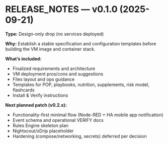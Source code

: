 # RELEASE_NOTES — v0.1.0 (2025-09-21)

**Type:** Design-only drop (no services deployed)

**Why:** Establish a stable specification and configuration templates before building the VM image and container stack.

**What’s included:**
- Finalized requirements and architecture
- VM deployment pros/cons and suggestions
- Files layout and ops guidance
- Templates for POP, playbooks, nutrition, supplements, risk model, flashcards
- Install & Verify instructions

**Next planned patch (v0.2.x):**
- Functionality-first minimal flow (Node-RED + HA mobile app notification)
- Event schema and operational VERIFY docs
- Rules Engine skeleton plan
- Nightscout/xDrip placeholder
- Hardening (compose/networking, secrets) deferred per decision
